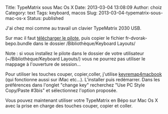 Title: TypeMatrix sous Mac Os X
Date: 2013-03-04 13:08:09
Author: choiz
Category: text
Tags: keyboard, macos
Slug: 2013-03-04-typematrix-sous-mac-os-x
Status: published

J'ai chez moi comme au travail un clavier TypeMatrix 2030 USB.

Sur mac il faut [télécharger le
pilote](http://download.tuxfamily.org/dvorak/macosx/fr-dvorak-bepo-macosx-1.0rc2.dmg),
puis copier le fichier fr-dvorak-bepo.bundle dans le dossier
/Bibliothèque/Keyboard Layouts/

Note : si vous installez le pilote dans le dossier de votre utilisateur
(~/Bibliothèque/Keyboard Layouts/) vous ne pourrez pas utiliser le
mappage à l'ouverture de session…

Pour utiliser les touches couper, copier,coller, j'utilise
[keyremap4macbook](http://pqrs.org/macosx/keyremap4macbook/) (qui
fonctionne aussi sur iMac etc…). L'installer puis redémarrer. Dans les
préférences dans l'onglet "change key" recherchez "Use PC Style
Copy/Paste \#3bis" et sélectionnez l'option proposée.

Vous pouvez maintenant utiliser votre TypeMatrix en Bépo sur Mac Os X
avec la prise en charge des touches couper, copier et coller.
